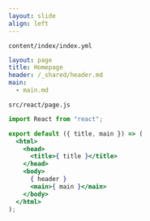 ```yaml
---
layout: slide
align: left
---
```


`content/index/index.yml`
```yaml
layout: page
title: Homepage
header: /_shared/header.md
main:
  - main.md
```

`src/react/page.js`
```jsx
import React from "react";

export default ({ title, main }) => (
  <html>
    <head>
      <title>{ title }</title>
    </head>
    <body>
      { header }
      <main>{ main }</main>
    </body>
  </html>
);
```
